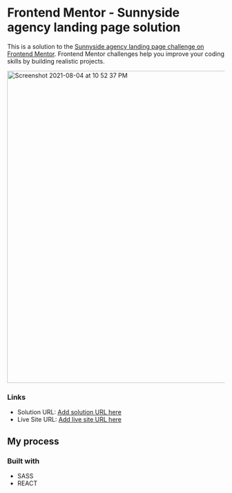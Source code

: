 # Frontend Mentor - Sunnyside agency landing page solution

This is a solution to the [Sunnyside agency landing page challenge on Frontend Mentor](https://www.frontendmentor.io/challenges/sunnyside-agency-landing-page-7yVs3B6ef). Frontend Mentor challenges help you improve your coding skills by building realistic projects.

<img width="723" alt="Screenshot 2021-08-04 at 10 52 37 PM" src="https://user-images.githubusercontent.com/59001819/128203244-5608bed5-e915-4a05-87b5-9689c9e61954.png">



### Links

- Solution URL: [Add solution URL here](https://your-solution-url.com)
- Live Site URL: [Add live site URL here](https://your-live-site-url.com)

## My process

### Built with

- SASS
- REACT

